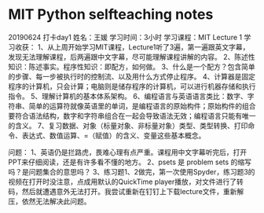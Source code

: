 # MIT Python selfteaching notes
20190624 打卡day1
姓名：王媛
学习时间：3小时
学习课程：MIT Lecture 1
学习收获：
1、从上周开始学习MIT课程，Lecture1听了3遍，第一遍跟英文字幕，发现无法理解课程，后两遍跟中文字幕，尽可能理解课程讲解的内容。
2、陈述性知识：陈述事实。程序性知识：即配方，如何做。
3、什么是一个配方？包含简单的步骤、每一步被执行时的控制流、以及用什么方式停止程序。
4、计算器是固定程序的计算机，只会计算；电脑则是储存程序的计算机，可以进行机器存储和执行指令。
5、理解计算机的基本体系架构。
6、编程语言与英语语言类比：数字、字符串、简单的运算符就像英语里的单词，是编程语言的原始构件；原始构件的组合要符合语法结构，数字和字符串组合在一起会导致语法无效；编程语言只能有唯一的含义。
7、复习数据、对象（标量对象、非标量对象）类型、类型转换、打印命令、表达式、数值运算、=（赋值）的含义、变量这些基本概念。

问题：
1、英语仍是拦路虎，畏难心理有点严重。课程用中文字幕听完后，打开PPT来仔细阅读，还是有许多看不懂的地方。
2、psets 是 problem sets 的缩写吗？是问题集合的意思吗？
3、练习题1、2做完，第一次使用Spyder，练习题3的视频在打开时没注意，点成用默认的QuickTime player播放，对文件进行了转码，然后就遭遇意外无法打开。我尝试重新在钉钉上下载lecture文件，重新解压，依然无法解决此问题。
